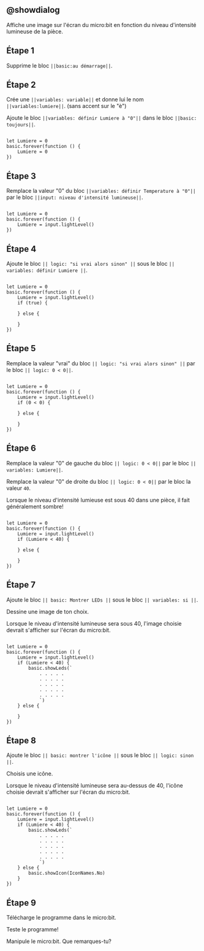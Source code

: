 ## @showdialog

Affiche une image sur l'écran du micro:bit en fonction du niveau d'intensité lumineuse de la pièce.

## Étape 1

Supprime le bloc ``||basic:au démarrage||``.

## Étape 2

Crée une ``||variables: variable||`` et donne lui le nom ``||variables:lumiere||``. (sans accent sur le "è")

Ajoute le bloc ``||variables: définir Lumiere à "0"||`` dans le bloc ``||basic: toujours||``.

```blocks

let Lumiere = 0
basic.forever(function () {
    Lumiere = 0
})

```

## Étape 3

Remplace la valeur "0" du bloc ``||variables: définir Temperature à "0"||`` par le bloc ``||input: niveau d'intensité lumineuse||``. 


```blocks

let Lumiere = 0
basic.forever(function () {
    Lumiere = input.lightLevel()
})

```

## Étape 4

Ajoute le bloc ``|| logic: "si vrai alors sinon" ||`` sous le bloc ``|| variables: définir Lumiere ||``.

```blocks

let Lumiere = 0
basic.forever(function () {
    Lumiere = input.lightLevel()
    if (true) {
    	
    } else {
    	
    }
})

```

## Étape 5

Remplace la valeur "vrai" du bloc ``|| logic: "si vrai alors sinon" ||`` par le bloc ``|| logic: 0 < 0||``. 

```blocks

let Lumiere = 0
basic.forever(function () {
    Lumiere = input.lightLevel()
    if (0 < 0) {
    	
    } else {
    	
    }
})

```

## Étape 6

Remplace la valeur "0" de gauche du bloc ``|| logic: 0 < 0||`` par le bloc ``|| variables: Lumiere||``. 

Remplace la valeur "0" de droite du bloc ``|| logic: 0 < 0||`` par le bloc la valeur ``40``.

Lorsque le niveau d'intensité lumieuse est sous 40 dans une pièce, il fait généralement sombre!

```blocks

let Lumiere = 0
basic.forever(function () {
    Lumiere = input.lightLevel()
    if (Lumiere < 40) {
    	
    } else {
    	
    }
})

```

## Étape 7

Ajoute le bloc ``|| basic: Montrer LEDs ||`` sous le bloc ``|| variables: si ||``.

Dessine une image de ton choix. 

Lorsque le niveau d'intensité lumineuse sera sous 40, l'image choisie devrait s'afficher sur l'écran du micro:bit.

```blocks

let Lumiere = 0
basic.forever(function () {
    Lumiere = input.lightLevel()
    if (Lumiere < 40) {
        basic.showLeds(`
            . . . . .
            . . . . .
            . . . . .
            . . . . .
            . . . . .
            `)
    } else {
    	
    }
})

```

## Étape 8

Ajoute le bloc ``|| basic: montrer l'icône ||`` sous le bloc ``|| logic: sinon ||``.

Choisis une icône. 

Lorsque le niveau d'intensité lumineuse sera au-dessus de 40, l'icône choisie devrait s'afficher sur l'écran du micro:bit.

```blocks

let Lumiere = 0
basic.forever(function () {
    Lumiere = input.lightLevel()
    if (Lumiere < 40) {
        basic.showLeds(`
            . . . . .
            . . . . .
            . . . . .
            . . . . .
            . . . . .
            `)
    } else {
        basic.showIcon(IconNames.No)
    }
})

```

## Étape 9

Télécharge le programme dans le micro:bit.

Teste le programme!

Manipule le micro:bit. Que remarques-tu?
